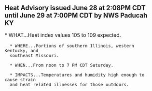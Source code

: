 <p>
   <h2>Heat Advisory issued June 28 at 2:08PM CDT until June 29 at 7:00PM CDT by NWS Paducah KY</h2>
   <div style="font-size:120%">* WHAT...Heat index values 105 to 109 expected.
      
      * WHERE...Portions of southern Illinois, western Kentucky, and
      southeast Missouri.
      
      * WHEN...From noon to 7 PM CDT Saturday.
      
      * IMPACTS...Temperatures and humidity high enough to cause strain
      and heat related illnesses for those outdoors.
   </div>
</p>